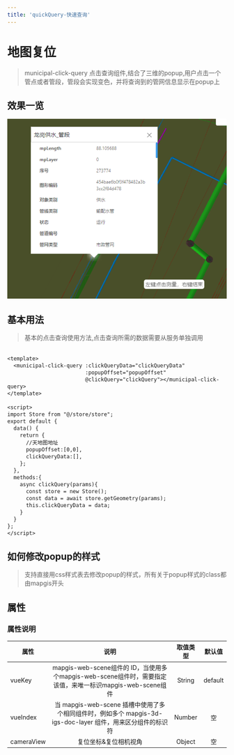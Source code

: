 ```yaml
---
title: 'quickQuery-快速查询'
---
```


# 地图复位

> municipal-click-query 点击查询组件,结合了三维的popup,用户点击一个管点或者管段，管段会实现变色，并将查询到的管网信息显示在popup上

## 效果一览

![效果一览](../../assets/clickQuery.png)

## 基本用法

> 基本的点击查询使用方法,点击查询所需的数据需要从服务单独调用

```vue

<template>
  <municipal-click-query :clickQueryData="clickQueryData"
                         :popupOffset="popupOffset"
                         @clickQuery="clickQuery"></municipal-click-query>
</template>

<script>
import Store from "@/store/store";
export default {
  data() {
    return {
      //天地图地址
      popupOffset:[0,0],
      clickQueryData:[],
    };
  },
  methods:{
    async clickQuery(params){
      const store = new Store();
      const data = await store.getGeometry(params);
      this.clickQueryData = data;
    }
  }
};
</script>
```

## 如何修改popup的样式
> 支持直接用css样式表去修改popup的样式，所有关于popup样式的class都由mapgis开头

## 属性

### 属性说明

属性|说明|取值类型|默认值
--|:--:|:--:|:--:
vueKey|mapgis-web-scene组件的 ID，当使用多个mapgis-web-scene组件时，需要指定该值，来唯一标识mapgis-web-scene组件|String|default
vueIndex|当 mapgis-web-scene 插槽中使用了多个相同组件时，例如多个 mapgis-3d-igs-doc-layer 组件，用来区分组件的标识符|Number|空
cameraView|复位坐标&复位相机视角|Object|空


